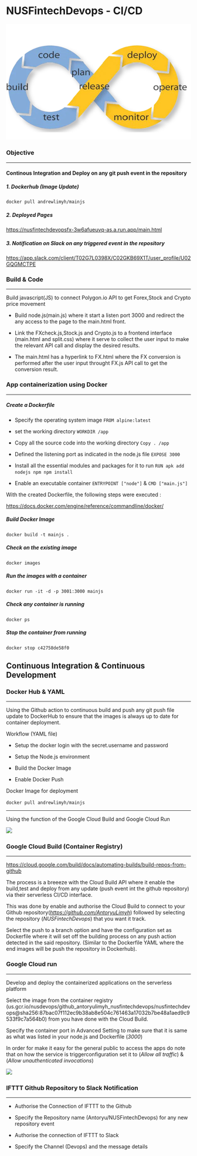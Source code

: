 # NUSFintechDevops - CI/CD 

  
<img src="https://github.com/AntoryuLimyh/NUSFintechDevops/blob/main/CICD.PNG"/>

### Objective
---
#### Continous Integration and Deploy on any git push event in the repository

##### 1. Dockerhub (Image Update)

```docker pull andrewlimyh/mainjs```

  

##### 2. Deployed Pages

https://nusfintechdevopsfx-3w6afueuvq-as.a.run.app/main.html

  

##### 3. Notification on Slack on any triggered event in the repository

https://app.slack.com/client/T02G7L0398X/C02GKB69X1T/user_profile/U02GQGMCTPE

  


### Build & Code
---


Build javascript(JS) to connect Polygon.io API to get Forex,Stock and Crypto price movement



- Build node.js(main.js) where it start a listen port 3000 and redirect the any access to the page to the main.html front.

- Link the FXcheck.js,Stock.js and Crypto.js to a frontend interface (main.html and split.css) where it serve to collect the user input to make the relevant API call and display the desired results.

- The main.html has a hyperlink to FX.html where the FX conversion is performed after the user input throught FX.js API call to get the conversion result.

  

### App containerization using Docker

***

##### Create a Dockerfile

  

- Specify the operating system image `FROM alpine:latest`

- set the working directory `WORKDIR /app`

- Copy all the source code into the working directory `Copy . /app`

- Defined the listening port as indicated in the node.js file `EXPOSE 3000`

- Install all the essential modules and packages for it to run `RUN apk add nodejs npm npm install`

- Enable an executable container `ENTRYPOINT ["node"]` & `CMD ["main.js"]`

  
  

With the created Dockerfile, the following steps were executed :

https://docs.docker.com/engine/reference/commandline/docker/

  

##### Build Docker Image

```docker build -t mainjs . ```

  

##### Check on the existing image

```docker images ```

  

##### Run the images with a container

```docker run -it -d -p 3001:3000 mainjs ```

  

##### Check any container is running

```docker ps ```

  

##### Stop the container from running

```docker stop c42758de58f0 ```

## Continuous Integration & Continuous Development



### Docker Hub & YAML
---
Using the Github action to continuous build and push any git push file update to DockerHub to ensure that the images is always up to date for container deployment.

  Workflow (YAML file)

- Setup the docker login with the secret.username and password

- Setup the Node.js environment

- Build the Docker Image

- Enable Docker Push

  

Docker Image for deployment



```docker pull andrewlimyh/mainjs```

  
---

Using the function of the Google Cloud Build and Google Cloud Run

<img src="https://storage.googleapis.com/gcp-community/tutorials/cicd-cloud-run-github-actions/cover.png"/>

### Google Cloud Build (Container Registry)
---
https://cloud.google.com/build/docs/automating-builds/build-repos-from-github

  

The process is a breeeze with the Cloud Build API where it enable the build,test and deploy from any update (push event int the github repository) via their serverless CI/CD interface.

  

This was done by enable and authorise the Cloud Build to connect to your Github repository(*https://github.com/AntoryuLimyh*) followed by selecting the repository (*NUSFintechDevops*) that you want it track.

  

Select the push to a branch option and have the configuration set as Dockerfile where it will set off the building process on any push action detected in the said repository. (Similar to the Dockerfile YAML where the end images will be push the repository in Dockerhub).

  

### Google Cloud run
---
Develop and deploy the containerized applications on the serverless platform

  

Select the image from the container registry (us.gcr.io/nusdevops/github_antoryulimyh_nusfintechdevops/nusfintechdevops@sha256:87bac07f112ec9b38ab8e504c761463a17032b7be48a1aed9c9533f9c7a564b0) from you have done with the Cloud Build.

  

Specify the container port in Advanced Setting to make sure that it is same as what was listed in your node.js and Dockerfile (*3000*)

  

In order for make it easy for the general public to access the apps do note that on how the service is triggerconfiguration set it to (_Allow all traffic_) & (_Allow unauthenticated invocations_)

  
  <img src="https://assets.hongkiat.com/uploads/ifttt-recipes-for-github/ifttt-github-recipe-slack.jpg"/>

### IFTTT Github Repository to Slack Notification
---
  

- Authorise the Connection of IFTTT to the Github

- Specify the Repository name (Antoryu/NUSFintechDevops) for any new repository event

- Authorise the connection of IFTTT to Slack

- Specify the Channel (Devops) and the message details










